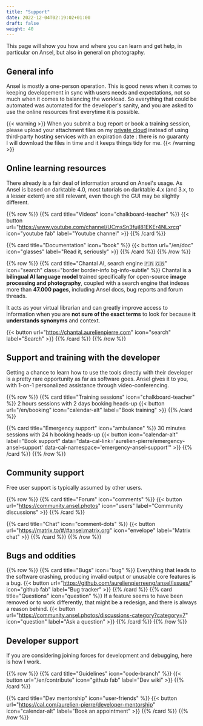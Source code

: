 ```yaml
---
title: "Support"
date: 2022-12-04T02:19:02+01:00
draft: false
weight: 40
---
```


<div class="lead my-5 ps-3">This page will show you how and where you can learn and get help, in particular on Ansel, but also in general on photography.</div>

## General info

Ansel is mostly a one-person operation. This is good news when it comes to keeping developement in sync with users needs and expectations, not so much when it comes to balancing the workload. So everything that could be automated was automated for the developer's sanity, and you are asked to use the online resources first everytime it is possible.

{{< warning >}}
When you submit a bug report or book a training session, please upload your attachment files on my [private cloud](https://cloud.apmlt.net/s/YAdfYajPkE5nLyW) instead of using third-party hosting services with an expiration date : there is no guaranty I will download the files in time and it keeps things tidy for me.
{{< /warning >}}


## Online learning resources

There already is a fair deal of information around on Ansel's usage. As Ansel is based on darktable 4.0, most tutorials on darktable 4.x (and 3.x, to a lesser extent) are still relevant, even though the GUI may be slightly different.

{{% row %}}
{{% card title="Videos" icon="chalkboard-teacher" %}}
{{< button url="https://www.youtube.com/channel/UCmsSn3fujI81EKEr4NLxrcg" icon="youtube fab" label="Youtube channel" >}}
{{% /card %}}

{{% card title="Documentation" icon="book" %}}
{{< button url="/en/doc" icon="glasses" label="Read it, seriously" >}}
{{% /card %}}
{{% /row %}}

{{% row %}}
{{% card title="Chantal AI, search engine 🇫🇷 🇬🇧" icon="search" class="border border-info bg-info-subtle" %}}
Chantal is a __bilingual AI language model__ trained specifically for open-source __image processing and photography__, coupled with a search engine that indexes more than __47.000 pages__, including Ansel docs, bug reports and forum threads.

It acts as your virtual librarian and can greatly improve access to information when you are __not sure of the exact terms__ to look for because __it understands synonyms__ and context.

{{< button url="https://chantal.aurelienpierre.com" icon="search" label="Search" >}}
{{% /card %}}
{{% /row %}}

## Support and training with the developer

Getting a chance to learn how to use the tools directly with their developer is a pretty rare opportunity as far as software goes. Ansel gives it to you, with 1-on-1 personalized assistance through video-conferencing.

{{% row %}}
{{% card title="Training sessions" icon="chalkboard-teacher" %}}
2 hours sessions with 2 days booking heads-up
{{< button url="/en/booking" icon="calendar-alt" label="Book training" >}}
{{% /card %}}

{{% card title="Emergency support" icon="ambulance" %}}
30 minutes sessions with 24 h booking heads-up
{{< button icon="calendar-alt" label="Book support" data="data-cal-link='aurelien-pierre/emergency-ansel-support' data-cal-namespace='emergency-ansel-support'" >}}
{{% /card %}}
{{% /row %}}


## Community support

Free user support is typically assumed by other users.

{{% row %}}
{{% card title="Forum" icon="comments" %}}
{{< button url="https://community.ansel.photos" icon="users" label="Community discussions" >}}
{{% /card %}}

{{% card title="Chat" icon="comment-dots" %}}
{{< button url="https://matrix.to/#/#ansel:matrix.org" icon="envelope" label="Matrix chat" >}}
{{% /card %}}
{{% /row %}}


## Bugs and oddities

{{% row %}}
{{% card title="Bugs" icon="bug" %}}
Everything that leads to the software crashing, producing invalid output or unusable core features is a bug.
{{< button url="https://github.com/aurelienpierreeng/ansel/issues/" icon="github fab" label="Bug tracker" >}}
{{% /card %}}
{{% card title="Questions" icon="question" %}}
If a feature seems to have been removed or to work differently, that might be a redesign, and there is always a reason behind.
{{< button url="https://community.ansel.photos/discussions-category?category=7" icon="question" label="Ask a question" >}}
{{% /card %}}
{{% /row %}}


## Developer support

If you are considering joining forces for development and debugging, here is how I work.

{{% row %}}
{{% card title="Guidelines" icon="code-branch" %}}
{{< button url="/en/contribute" icon="github fab" label="Dev wiki" >}}
{{% /card %}}

{{% card title="Dev mentorship" icon="user-friends" %}}
{{< button url="https://cal.com/aurelien-pierre/developer-mentorship" icon="calendar-alt" label="Book an appointment" >}}
{{% /card %}}
{{% /row %}}
